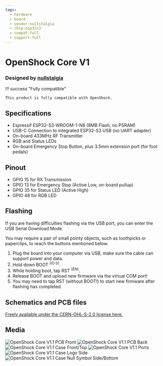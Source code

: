 ```yaml
---
tags:
  - hardware
  - board
  - vendor:nullstalgia
  - chip:esp32s3
  - compat:full
  - support:full
---
```


# OpenShock Core V1
### Designed by [nullstalgia](../../../vendors/hardware/nullstalgia.md)


!!! success "Fully compatible"

    This product is fully compatible with OpenShock.

## Specifications
- Espressif ESP32-S3-WROOM-1-N8 (8MB Flash, no PSRAM)
- USB-C Connection to integrated ESP32-S3 USB (no UART adapter)
- On-board 433MHz RF Transmitter
- RGB and Status LEDs
- On-board Emergency Stop Button, plus 3.5mm extension port (for foot pedals)

## Pinout
- GPIO 15 for RX Transmission
- GPIO 13 for Emergency Stop (Active Low, on-board pullup)
- GPIO 35 for Status LED (Active High)
- GPIO 48 for RGB LED

## Flashing

If you are having difficulties flashing via the USB port, you can enter the USB Serial Download Mode.

You may require a pair of small pointy objects, such as toothpicks or paperclips, to reach the buttons mentioned below.

1. Plug the board into your computer via USB, make sure the cable can support power and data.
2. Hold down BOOT <sup>(IO 0)</sup>.
3. While holding boot, tap RST <sup>(EN)</sup>.
4. Release BOOT and upload new firmware via the virtual COM port!
5. You may need to tap RST (without BOOT!) to start new firmware after flashing has completed.

## Schematics and PCB files

[Freely available under the CERN-OHL-S-2.0 license here.](https://github.com/nullstalgia/OpenShock-Hardware/tree/main/Core)

## Media

![OpenShock Core V1.1 PCB Front](../../../static/boards/openshock-core-v1/pcb-front.jpg)
![OpenShock Core V1.1 PCB Back](../../../static/boards/openshock-core-v1/pcb-back.jpg)
![OpenShock Core V1.1 Case Front/Top](../../../static/boards/openshock-core-v1/case-front-top.jpg)
![OpenShock Core V1.1 Ports](../../../static/boards/openshock-core-v1/case-ports.jpg)
![OpenShock Core V1.1 Case Logo Side](../../../static/boards/openshock-core-v1/case-name-side.jpg)
![OpenShock Core V1.1 Case Null Symbol Side/Bottom](../../../static/boards/openshock-core-v1/case-bottom-null.jpg)


